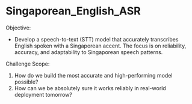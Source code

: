 # Singaporean_English_ASR

Objective:
- Develop a speech-to-text (STT) model that accurately transcribes English spoken with a Singaporean accent.
  The focus is on reliability, accuracy, and adaptability to Singaporean speech patterns.

Challenge Scope:
1. How do we build the most accurate and high-performing model possible?
2. How can we be absolutely sure it works reliably in real-world deployment tomorrow?
